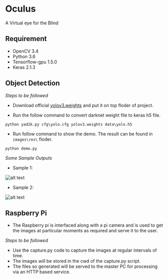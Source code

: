 # Oculus
A Virtual eye for the Blind
## Requirement
- OpenCV 3.4
- Python 3.6    
- Tensorflow-gpu 1.5.0  
- Keras 2.1.3
## Object Detection
*Steps to be followed*

- Download official [yolov3.weights](https://pjreddie.com/media/files/yolov3.weights) and put it on top floder of project.

- Run the follow command to convert darknet weight file to keras h5 file.
```
python yad2k.py cfg\yolo.cfg yolov3.weights data\yolo.h5
```

- Run follow command to show the demo. The result can be found in `images\res\` floder.
```
python demo.py

```
*Some Sample Outputs*

- Sample 1:

![alt text](https://raw.githubusercontent.com/dwij2812/Oculus/master/samples/test43.jpg)

- Sample 2:

![alt text](https://raw.githubusercontent.com/dwij2812/Oculus/master/samples/test39.jpg)

## Raspberry Pi

- The Raspberry pi is interfaced along with a pi camera and is used to get the images at particular moments as required and serve it to the user.

*Steps to be followed*
- Use the capture.py code to capture the images at regular intervals of time.
- The images will be stored in the cwd of the capture.py script.
- The files so generated will be served to the master PC for processing via an HTTP based service.


